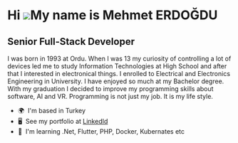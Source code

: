 Hi ![](https://user-images.githubusercontent.com/18350557/176309783-0785949b-9127-417c-8b55-ab5a4333674e.gif)My name is Mehmet ERDOĞDU
======================================================================================================================================

Senior Full-Stack Developer
---------------------------

I was born in 1993 at Ordu. When I was 13 my curiosity of controlling a lot of devices led me to study Information Technologies at High School and after that I interested in electronical things. I enrolled to Electrical and Electronics Engineering in University. I have enjoyed so much at my Bachelor degree. With my graduation I decided to improve my programming skills about software, AI and VR. Programming is not just my job. It is my life style.

*   🌍  I'm based in Turkey
*   🖥️  See my portfolio at [LinkedId](http://www.linkedin.com/in/mehmeterdogdu52/)
*   🧠  I'm learning .Net, Flutter, PHP, Docker, Kubernates etc
